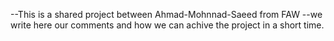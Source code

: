 --This is a shared project between Ahmad-Mohnnad-Saeed from FAW
--we write here our comments and how we can achive the project in a short time.

